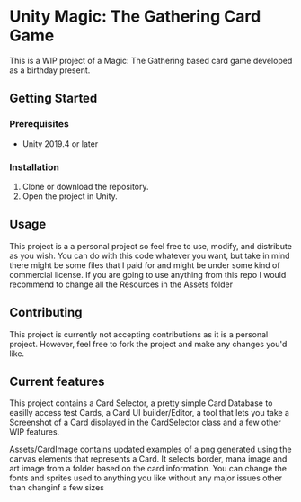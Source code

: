 # Unity Magic: The Gathering Card Game

This is a WIP project of a Magic: The Gathering based card game developed as a birthday present.

## Getting Started

### Prerequisites

- Unity 2019.4 or later

### Installation

1. Clone or download the repository.
2. Open the project in Unity.

## Usage

This project is a a personal project so feel free to use, modify, and distribute as you wish. You can do with this code whatever you want, but take in mind there might be some files that I paid for and might be under some kind of commercial license. If you are going to use anything from this repo I would recommend to change all the Resources in the Assets folder

## Contributing

This project is currently not accepting contributions as it is a personal project. However, feel free to fork the project and make any changes you'd like.


## Current features

This project contains a Card Selector, a pretty simple Card Database to easilly access test Cards, a Card UI builder/Editor, a tool that lets you take a Screenshot of a Card displayed in the CardSelector class and a few other WIP features.

Assets/CardImage contains updated examples of a png generated using the canvas elements that represents a Card. It selects border, mana image and art image from a folder based on the card information. You can change the fonts and sprites used to anything you like without any major issues other than changinf a few sizes
